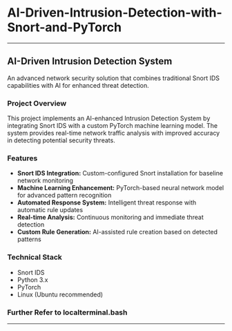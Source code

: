 # AI-Driven-Intrusion-Detection-with-Snort-and-PyTorch

---

## AI-Driven Intrusion Detection System
An advanced network security solution that combines traditional Snort IDS capabilities with AI for enhanced threat detection.

### Project Overview
This project implements an AI-enhanced Intrusion Detection System by integrating Snort IDS with a custom PyTorch machine learning model. The system provides real-time network traffic analysis with improved accuracy in detecting potential security threats.

### Features
- **Snort IDS Integration:** Custom-configured Snort installation for baseline network monitoring
- **Machine Learning Enhancement:** PyTorch-based neural network model for advanced pattern recognition
- **Automated Response System:** Intelligent threat response with automatic rule updates
- **Real-time Analysis:** Continuous monitoring and immediate threat detection
- **Custom Rule Generation:** AI-assisted rule creation based on detected patterns

### Technical Stack
- Snort IDS
- Python 3.x
- PyTorch
- Linux (Ubuntu recommended)

### Further Refer to localterminal.bash 
---
